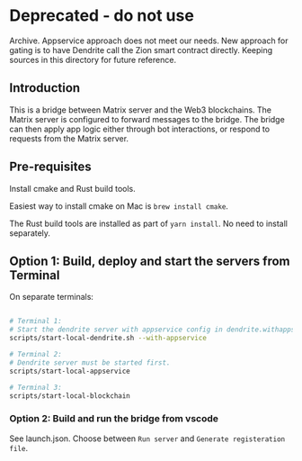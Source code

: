 # Deprecated - do not use

Archive. Appservice approach does not meet our needs. New approach for gating is
to have Dendrite call the Zion smart contract directly. Keeping sources in this directory
for future reference.

## Introduction

This is a bridge between Matrix server and the Web3 blockchains. The Matrix
server is configured to forward messages to the bridge. The bridge can then apply
app logic either through bot interactions, or respond to requests from the Matrix
server.

## Pre-requisites

Install cmake and Rust build tools.

Easiest way to install cmake on Mac is `brew install cmake`.

The Rust build tools are installed as part of `yarn install`. No need to install separately.

## Option 1: Build, deploy and start the servers from Terminal

On separate terminals:

```bash

# Terminal 1:
# Start the dendrite server with appservice config in dendrite.withappservice.yaml
scripts/start-local-dendrite.sh --with-appservice

# Terminal 2:
# Dendrite server must be started first.
scripts/start-local-appservice

# Terminal 3:
scripts/start-local-blockchain
```

### Option 2: Build and run the bridge from vscode

See launch.json. Choose between `Run server` and `Generate registeration file`.
